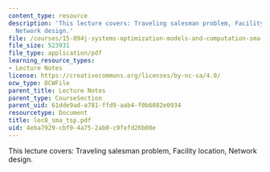 ```yaml
---
content_type: resource
description: 'This lecture covers: Traveling salesman problem, Facility location,
  Network design.'
file: /courses/15-094j-systems-optimization-models-and-computation-sma-5223-spring-2004/4eba7929cbf04a752ab0c9fefd26b08e_lec8_sma_tsp.pdf
file_size: 523931
file_type: application/pdf
learning_resource_types:
- Lecture Notes
license: https://creativecommons.org/licenses/by-nc-sa/4.0/
ocw_type: OCWFile
parent_title: Lecture Notes
parent_type: CourseSection
parent_uid: 61dde9ad-a781-ffd9-aab4-f0b6082e0934
resourcetype: Document
title: lec8_sma_tsp.pdf
uid: 4eba7929-cbf0-4a75-2ab0-c9fefd26b08e
---
```

This lecture covers: Traveling salesman problem, Facility location, Network design.